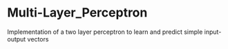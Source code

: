 # Multi-Layer_Perceptron
Implementation of a two layer perceptron to learn and predict simple input-output vectors
